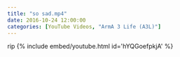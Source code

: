 ```yaml
---
title: "so sad.mp4"
date: 2016-10-24 12:00:00
categories: [YouTube Videos, "ArmA 3 Life (A3L)"]
---
```

rip
{% include embed/youtube.html id='hYQGoefpkjA' %}